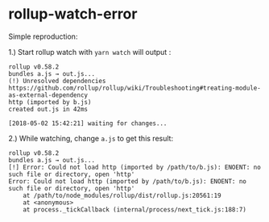 # rollup-watch-error

Simple reproduction:

1.) Start rollup watch with `yarn watch` will output :
  ```
  rollup v0.58.2
  bundles a.js → out.js...
  (!) Unresolved dependencies
  https://github.com/rollup/rollup/wiki/Troubleshooting#treating-module-as-external-dependency
  http (imported by b.js)
  created out.js in 42ms

  [2018-05-02 15:42:21] waiting for changes...
  ```
  
2.) While watching, change `a.js` to get this result:
  ```
  rollup v0.58.2
  bundles a.js → out.js...
  [!] Error: Could not load http (imported by /path/to/b.js): ENOENT: no such file or directory, open 'http'
  Error: Could not load http (imported by /path/to/b.js): ENOENT: no such file or directory, open 'http'
      at /path/to/node_modules/rollup/dist/rollup.js:20561:19
      at <anonymous>
      at process._tickCallback (internal/process/next_tick.js:188:7)
  ```
